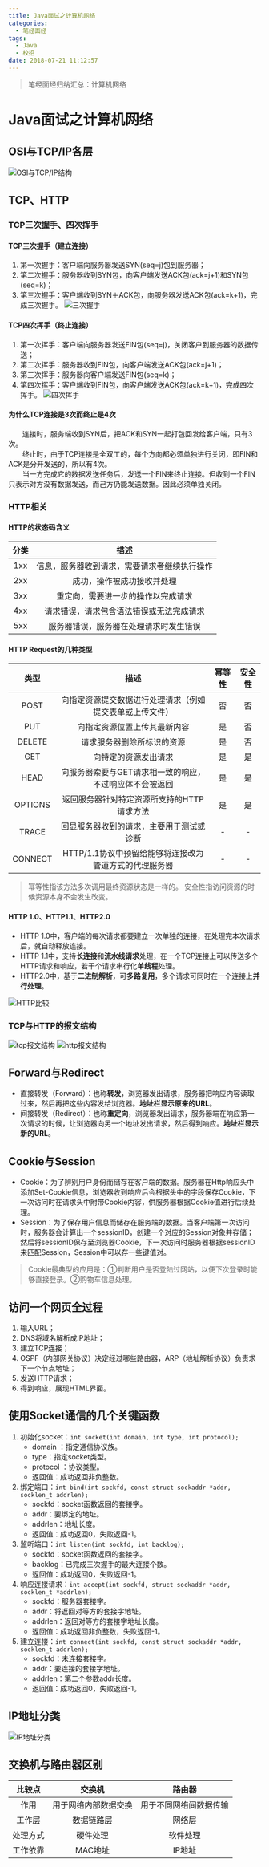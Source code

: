 ```yaml
---
title: Java面试之计算机网络
categories: 
  - 笔经面经
tags:
  - Java
  - 校招
date: 2018-07-21 11:12:57
---
```


> 笔经面经归纳汇总：计算机网络

<!-- more -->

# Java面试之计算机网络
## OSI与TCP/IP各层 

![OSI与TCP/IP结构](/31-1.png)

## TCP、HTTP  
### TCP三次握手、四次挥手  
#### TCP三次握手（建立连接）
1. 第一次握手：客户端向服务器发送SYN(seq=j)包到服务器；
2. 第二次握手：服务器收到SYN包，向客户端发送ACK包(ack=j+1)和SYN包(seq=k)；
3. 第三次握手：客户端收到SYN＋ACK包，向服务器发送ACK包(ack=k+1)，完成三次握手。 
![三次握手](/31-2.png)

#### TCP四次挥手（终止连接）
1. 第一次挥手：客户端向服务器发送FIN包(seq=j)，关闭客户到服务器的数据传送；
2. 第二次挥手：服务器收到FIN包，向客户端发送ACK包(ack=j+1)；
3. 第三次挥手：服务器向客户端发送FIN包(seq=k)；
4. 第四次挥手：客户端收到FIN包，向客户端发送ACK包(ack=k+1)，完成四次挥手。
![四次挥手](/31-3.png)

#### 为什么TCP连接是3次而终止是4次  
&emsp;&emsp;连接时，服务端收到SYN后，把ACK和SYN一起打包回发给客户端，只有3次。   
&emsp;&emsp;终止时，由于TCP连接是全双工的，每个方向都必须单独进行关闭，即FIN和ACK是分开发送的，所以有4次。   
&emsp;&emsp;当一方完成它的数据发送任务后，发送一个FIN来终止连接。但收到一个FIN只表示对方没有数据发送，而己方仍能发送数据。因此必须单独关闭。  

### HTTP相关
#### HTTP的状态码含义  
| 分类 |                          描述                                  |
|:------:|:----------------------------------------------------------:|
| 1xx  | 信息，服务器收到请求，需要请求者继续执行操作   |
| 2xx  | 成功，操作被成功接收并处理                                   |
| 3xx  | 重定向，需要进一步的操作以完成请求                     |
| 4xx  | 请求错误，请求包含语法错误或无法完成请求       |
| 5xx  | 服务器错误，服务器在处理请求时发生错误              |

#### HTTP Request的几种类型  
|    类型     |               描述       | 幂等性  | 安全性 |
|:---------:|:-------------:|:------------:|:------------:|
|POST|向指定资源提交数据进行处理请求（例如提交表单或上传文件） |否 |否 |
| PUT |  向指定资源位置上传其最新内容  | 是 | 否 |
| DELETE  |  请求服务器删除所标识的资源 | 是  | 否 |
|  GET  |  向特定的资源发出请求      | 是 | 是 |
|HEAD|向服务器索要与GET请求相一致的响应，不过响应体不会被返回| 是 | 是 |
|OPTIONS |  返回服务器针对特定资源所支持的HTTP请求方法| 是  | 是 |
|  TRACE   |  回显服务器收到的请求，主要用于测试或诊断  | - | - |
|CONNECT|HTTP/1.1协议中预留给能够将连接改为管道方式的代理服务器| - | - |

> 幂等性指该方法多次调用最终资源状态是一样的。
> 安全性指访问资源的时候资源本身不会发生改变。

#### HTTP 1.0、HTTP1.1、HTTP2.0  
- HTTP 1.0中，客户端的每次请求都要建立一次单独的连接，在处理完本次请求后，就自动释放连接。
- HTTP 1.1中，支持**长连接**和**流水线请求**处理，在一个TCP连接上可以传送多个HTTP请求和响应，若干个请求串行化**单线程**处理。
- HTTP2.0中，基于**二进制解析**，可**多路复用**，多个请求可同时在一个连接上**并行处理**。

![HTTP比较](/31-4.png)

### TCP与HTTP的报文结构  
![tcp报文结构](/31-5.png)
![http报文结构](/31-6.png)

## Forward与Redirect  
- 直接转发（Forward）：也称**转发**，浏览器发出请求，服务器把响应内容读取过来，然后再把这些内容发给浏览器。**地址栏显示原来的URL**。
- 间接转发（Redirect）：也称**重定向**，浏览器发出请求，服务器端在响应第一次请求的时候，让浏览器向另一个地址发出请求，然后得到响应。**地址栏显示新的URL**。


## Cookie与Session  
- Cookie：为了辨别用户身份而储存在客户端的数据。服务器在Http响应头中添加Set-Cookie信息，浏览器收到响应后会根据头中的字段保存Cookie，下一次访问时在请求头中附带Cookie内容，供服务器根据Cookie值进行后续处理。
- Session：为了保存用户信息而储存在服务端的数据。当客户端第一次访问时，服务器会计算出一个sessionID，创建一个对应的Session对象并存储；然后将sessionID保存至浏览器Cookie，下一次访问时服务器根据sessionID来匹配Session，Session中可以存一些键值对。

> Cookie最典型的应用是：①判断用户是否登陆过网站，以便下次登录时能够直接登录。②购物车信息处理。


## 访问一个网页全过程  
1. 输入URL；
2. DNS将域名解析成IP地址；
3. 建立TCP连接；
4. OSPF（内部网关协议）决定经过哪些路由器，ARP（地址解析协议）负责求下一个节点地址；
5. 发送HTTP请求；
6. 得到响应，展现HTML界面。

## 使用Socket通信的几个关键函数  
1. 初始化socket：`int socket(int domain, int type, int protocol);`
	- domain ：指定通信协议族。
	- type：指定socket类型。
	- protocol ：协议类型。
	- 返回值：成功返回非负整数。
2. 绑定端口：`int bind(int sockfd, const struct sockaddr *addr, socklen_t addrlen);`
	- sockfd：socket函数返回的套接字。
	- addr：要绑定的地址。
	- addrlen：地址长度。
	- 返回值：成功返回0，失败返回-1。
3. 监听端口：`int listen(int sockfd, int backlog);`
	- sockfd：socket函数返回的套接字。
	- backlog：已完成三次握手的最大连接个数。
	- 返回值：成功返回0，失败返回-1。
4. 响应连接请求：`int accept(int sockfd, struct sockaddr *addr, socklen_t *addrlen);`
	- sockfd：服务器套接字。
	- addr：将返回对等方的套接字地址。
	- addrlen：返回对等方的套接字地址长度。
	- 返回值：成功返回非负整数，失败返回-1。
5. 建立连接：`int connect(int sockfd, const struct sockaddr *addr, socklen_t addrlen);`
	- sockfd：未连接套接字。
	- addr：要连接的套接字地址。
	- addrlen：第二个参数addr长度。
	- 返回值：成功返回0，失败返回-1。

## IP地址分类  

![IP地址分类](/31-7.png)

## 交换机与路由器区别  
|  比较点  |           交换机        |            路由器             |
|:-------:|:----------------------:|:----------------------------:|
|   作用   |    用于网络内部数据交换   |       用于不同网络间数据传输     |
|  工作层  |        数据链路层        |            网络层             |
|  处理方式 |      硬件处理           |           软件处理            |
|  工作依靠 |      MAC地址           |            IP地址             |
